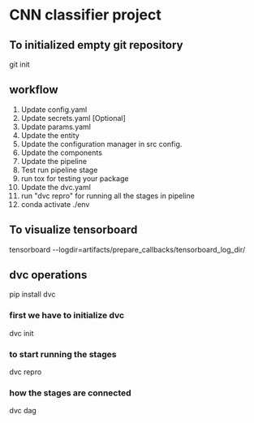 # CNN classifier project 

## To initialized empty git repository 
git init

## workflow

1. Update config.yaml
2. Update secrets.yaml [Optional]
3. Update params.yaml
4. Update the entity
5. Update the configuration manager in src config.
6. Update the components
7. Update the pipeline
8. Test run pipeline stage
9. run tox for testing your package
10. Update the dvc.yaml
11. run "dvc repro" for running all the stages in pipeline
12. conda activate ./env

## To visualize tensorboard 
tensorboard --logdir=artifacts/prepare_callbacks/tensorboard_log_dir/

## dvc operations 
pip install dvc 
### first we have to initialize dvc 
dvc init 
### to start running the stages 
dvc repro
### how the stages are connected 
dvc dag 



